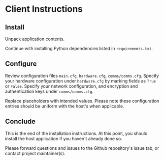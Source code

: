 # Client Instructions

## Install
Unpack application contents.

Continue with installing Python dependencies listed in `requirements.txt`.

## Configure
Review configuration files `main.cfg`, `hardware.cfg`, `comms/comms.cfg`. 
Specify your hardware configuration under `hardware.cfg` by marking fields as `True` or `False`.
Specify your network configuration, and encryption and authentication keys under `comms/comms.cfg`.

Replace placeholders with intended values.
Please note these configuration entries should be uniform with the host's when applicable.

## Conclude
This is the end of the installation instructions. At this point, you should install the host application if you haven't already done so.

Please forward questions and issues to the Github repository's issue tab, or contact project maintainer(s).

